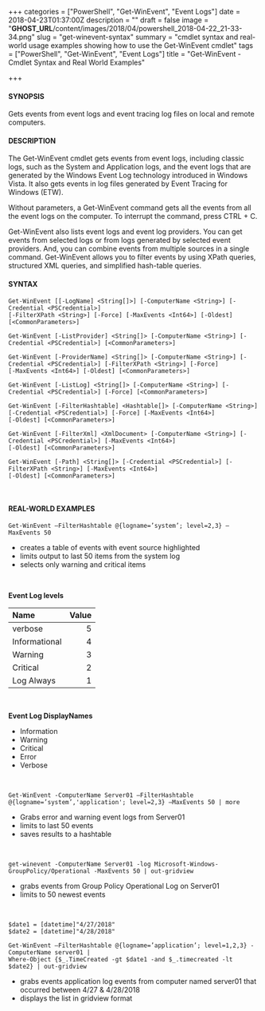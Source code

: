 +++
categories = ["PowerShell", "Get-WinEvent", "Event Logs"]
date = 2018-04-23T01:37:00Z
description = ""
draft = false
image = "__GHOST_URL__/content/images/2018/04/powershell_2018-04-22_21-33-34.png"
slug = "get-winevent-syntax"
summary = "cmdlet syntax and real-world usage examples showing how to use the Get-WinEvent cmdlet"
tags = ["PowerShell", "Get-WinEvent", "Event Logs"]
title = "Get-WinEvent - Cmdlet Syntax and Real World Examples"

+++


#### **SYNOPSIS**
Gets events from event logs and event tracing log files on local and remote computers.
<br>

#### **DESCRIPTION**
The Get-WinEvent cmdlet gets events from event logs, including classic logs, such as the System and Application logs, and the event logs that are generated by the Windows Event Log technology introduced in Windows Vista. It also gets events in log files generated by Event Tracing for Windows (ETW).

Without parameters, a Get-WinEvent command gets all the events from all the event logs on the computer. To interrupt the command, press CTRL + C.

Get-WinEvent also lists event logs and event log providers. You can get events from selected logs or from logs generated by selected event providers. And, you can combine events from multiple sources in a single command. Get-WinEvent allows you to filter events by using XPath queries, structured XML queries, and simplified hash-table queries.
<br>

#### **SYNTAX**
```
Get-WinEvent [[-LogName] <String[]>] [-ComputerName <String>] [-Credential <PSCredential>] 
[-FilterXPath <String>] [-Force] [-MaxEvents <Int64>] [-Oldest]  [<CommonParameters>]

Get-WinEvent [-ListProvider] <String[]> [-ComputerName <String>] [-Credential <PSCredential>] [<CommonParameters>]

Get-WinEvent [-ProviderName] <String[]> [-ComputerName <String>] [-Credential <PSCredential>] [-FilterXPath <String>] [-Force]
[-MaxEvents <Int64>] [-Oldest] [<CommonParameters>]

Get-WinEvent [-ListLog] <String[]> [-ComputerName <String>] [-Credential <PSCredential>] [-Force] [<CommonParameters>]

Get-WinEvent [-FilterHashtable] <Hashtable[]> [-ComputerName <String>] [-Credential <PSCredential>] [-Force] [-MaxEvents <Int64>] 
[-Oldest] [<CommonParameters>]

Get-WinEvent [-FilterXml] <XmlDocument> [-ComputerName <String>] [-Credential <PSCredential>] [-MaxEvents <Int64>]
[-Oldest] [<CommonParameters>]

Get-WinEvent [-Path] <String[]> [-Credential <PSCredential>] [-FilterXPath <String>] [-MaxEvents <Int64>]
[-Oldest] [<CommonParameters>]
```
<br>

#### **REAL-WORLD EXAMPLES**


```
Get-WinEvent –FilterHashtable @{logname=’system’; level=2,3} –MaxEvents 50
```
- creates a table of events with event source highlighted
- limits output to last 50 items from the system log
- selects only warning and critical items
<br>



__Event Log levels__

| Name      |    Value | 
:-------- | --------:
| verbose|   5 | 
| Informational    |   4 | 
| Warning|   3 | 
| Critical    |   2 | 
| Log Always    |   1 | 

<br>

__Event Log DisplayNames__

* Information
* Warning
* Critical
* Error
* Verbose
<br>



```
Get-WinEvent -ComputerName Server01 –FilterHashtable @{logname=’system’,'application'; level=2,3} –MaxEvents 50 | more
```

- Grabs error and warning event logs from Server01
- limits to last 50 events
- saves results to a hashtable

<br>


```
get-winevent -ComputerName Server01 -log Microsoft-Windows-GroupPolicy/Operational -MaxEvents 50 | out-gridview
```

- grabs events from Group Policy Operational Log on Server01
- limits to 50 newest events 
<br>

```
$date1 = [datetime]"4/27/2018"
$date2 = [datetime]"4/28/2018"

Get-WinEvent –FilterHashtable @{logname=’application’; level=1,2,3} -ComputerName server01 | 
Where-Object {$_.TimeCreated -gt $date1 -and $_.timecreated -lt $date2} | out-gridview
```

- grabs events application log events from computer named server01 that occurred between 4/27 & 4/28/2018
- displays the list in gridview format

